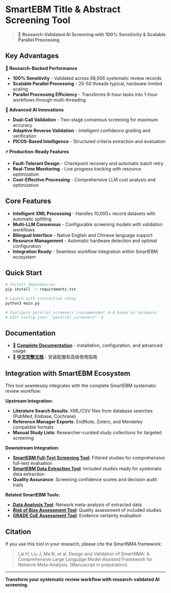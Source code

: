 # SmartEBM Title & Abstract Screening Tool

> 🎯 **Research-Validated AI Screening with 100% Sensitivity & Scalable Parallel Processing**

## Key Advantages

**🔬 Research-Backed Performance**
- **100% Sensitivity** - Validated across 68,006 systematic review records
- **Scalable Parallel Processing** - 25-50 threads typical, hardware-limited scaling
- **Parallel Processing Efficiency** - Transforms 8-hour tasks into 1-hour workflows through multi-threading

**🚀 Advanced AI Innovations**
- **Dual-Call Validation** - Two-stage consensus screening for maximum accuracy
- **Adaptive Reverse Validation** - Intelligent confidence grading and verification
- **PICOS-Based Intelligence** - Structured criteria extraction and evaluation

**⚡ Production-Ready Features**
- **Fault-Tolerant Design** - Checkpoint recovery and automatic batch retry
- **Real-Time Monitoring** - Live progress tracking with resource optimization
- **Cost-Effective Processing** - Comprehensive LLM cost analysis and optimization

## Core Features

- **Intelligent XML Processing** - Handles 10,000+ record datasets with automatic splitting
- **Multi-LLM Consensus** - Configurable screening models with validation workflows
- **Bilingual Interface** - Native English and Chinese language support
- **Resource Management** - Automatic hardware detection and optimal configuration
- **Integration Ready** - Seamless workflow integration within SmartEBM ecosystem

## Quick Start

```bash
# Install dependencies
pip install -r requirements.txt

# Launch with interactive setup
python3 main.py

# Configure parallel screeners (recommended: 4-8 based on hardware)
# Edit config.json: "parallel_screeners": 4
```

## Documentation

- **📖 [Complete Documentation](docs/README.md)** - Installation, configuration, and advanced usage
- **📖 [中文完整文档](docs/README_zh.md)** - 安装配置和高级使用指南

## Integration with SmartEBM Ecosystem

This tool seamlessly integrates with the complete SmartEBM systematic review workflow:

**Upstream Integration:**
- **Literature Search Results**: XML/CSV files from database searches (PubMed, Embase, Cochrane)
- **Reference Manager Exports**: EndNote, Zotero, and Mendeley compatible formats
- **Manual Study Lists**: Researcher-curated study collections for targeted screening

**Downstream Integration:**
- **[SmartEBM Full-Text Screening Tool](../full_text_screening_tool/README.md)**: Filtered studies for comprehensive full-text evaluation
- **[SmartEBM Data Extraction Tool](../data_extraction_tool/README.md)**: Included studies ready for systematic data extraction
- **Quality Assurance**: Screening confidence scores and decision audit trails

**Related SmartEBM Tools:**
- **[Data Analysis Tool](../data_analysis_tool/README.md)**: Network meta-analysis of extracted data
- **[Risk of Bias Assessment Tool](../robust_rob_assessment_tool/README.md)**: Quality assessment of included studies
- **[GRADE CoE Assessment Tool](../grade_coe_assessment_tool/README.md)**: Evidence certainty evaluation

## Citation

If you use this tool in your research, please cite the SmartNMA framework:

> Lai H, Liu J, Ma N, et al. Design and Validation of SmartNMA: A Comprehensive Large Language Model-Assisted Framework for Network Meta-Analysis. (Manuscript in preparation).

---

**Transform your systematic review workflow with research-validated AI screening.**